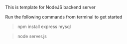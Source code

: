 This is template for NodeJS backend server

Run the following commands from terminal to get started

> npm install express mysql

> node server.js
